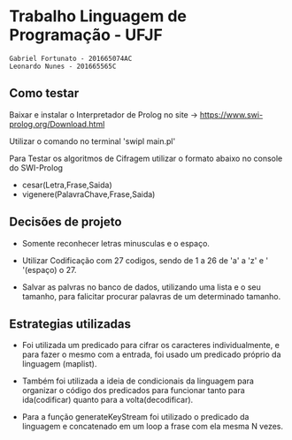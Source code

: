 # Trabalho Linguagem de Programação - UFJF

    Gabriel Fortunato - 201665074AC
    Leonardo Nunes - 201665565C

## Como testar

Baixar e instalar o Interpretador de Prolog no site -> https://www.swi-prolog.org/Download.html

Utilizar o comando no terminal 'swipl main.pl'

Para Testar os algoritmos de Cifragem utilizar o formato abaixo no console do SWI-Prolog

- cesar(Letra,Frase,Saida)
- vigenere(PalavraChave,Frase,Saida)

## Decisões de projeto

- Somente reconhecer letras minusculas e o espaço.

- Utilizar Codificação com 27 codigos, sendo de 1 a 26 de 'a' a 'z' e ' '(espaço) o 27.

- Salvar as palvras no banco de dados, utilizando uma lista e o seu tamanho, para falicitar procurar palavras de um determinado tamanho.

## Estrategias utilizadas

- Foi utilizada um predicado para cifrar os caracteres individualmente, e para fazer o mesmo com a entrada, foi usado um predicado próprio da linguagem (maplist).

- Também foi utilizada a ideia de condicionais da linguagem para organizar o código dos predicados para funcionar tanto para ida(codificar) quanto para a volta(decodificar).

- Para a função generateKeyStream foi utilizado o predicado da linguagem e concatenado em um loop a frase com ela mesma N vezes.
